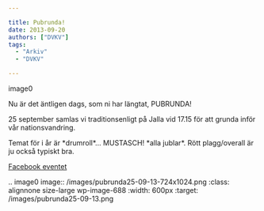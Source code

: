 ```yaml
---

title: Pubrunda!
date: 2013-09-20
authors: ["DVKV"]
tags:
  - "Arkiv"
  - "DVKV"

---
```


image0

Nu är det äntligen dags, som ni har längtat, PUBRUNDA!

25 september samlas vi traditionsenligt på Jalla vid 17.15 för att
grunda inför vår nationsvandring.

Temat för i år är \*drumroll\*… MUSTASCH! \*alla jublar\*. Rött
plagg/overall är ju också typiskt bra.

[Facebook eventet](https://www.facebook.com/events/292130610927484/)

.. image0 image:: /images/pubrunda25-09-13-724x1024.png
   :class: alignnone size-large wp-image-688
   :width: 600px
   :target: /images/pubrunda25-09-13.png